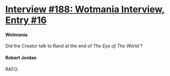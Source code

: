 # [Interview #188: Wotmania Interview, Entry #16](https://www.theoryland.com/intvmain.php?i=188#16)

#### Wotmania

Did the Creator talk to Rand at the end of
*The Eye of The World*
?

#### Robert Jordan

RAFO.

